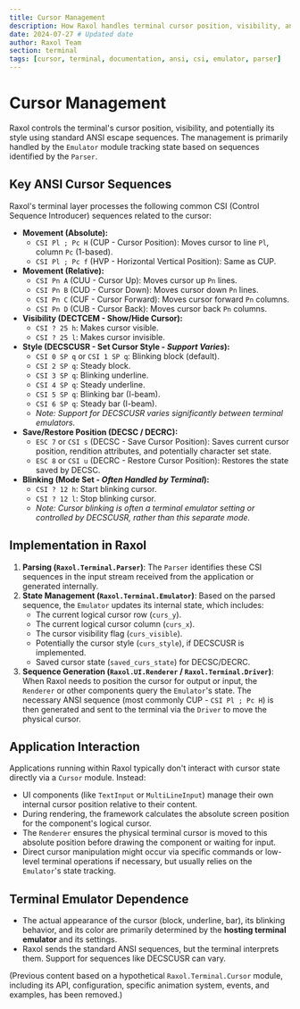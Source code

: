 ```yaml
---
title: Cursor Management
description: How Raxol handles terminal cursor position, visibility, and style via ANSI sequences.
date: 2024-07-27 # Updated date
author: Raxol Team
section: terminal
tags: [cursor, terminal, documentation, ansi, csi, emulator, parser]
---
```


# Cursor Management

Raxol controls the terminal's cursor position, visibility, and potentially its style using standard ANSI escape sequences. The management is primarily handled by the `Emulator` module tracking state based on sequences identified by the `Parser`.

## Key ANSI Cursor Sequences

Raxol's terminal layer processes the following common CSI (Control Sequence Introducer) sequences related to the cursor:

- **Movement (Absolute):**
  - `CSI Pl ; Pc H` (CUP - Cursor Position): Moves cursor to line `Pl`, column `Pc` (1-based).
  - `CSI Pl ; Pc f` (HVP - Horizontal Vertical Position): Same as CUP.
- **Movement (Relative):**
  - `CSI Pn A` (CUU - Cursor Up): Moves cursor up `Pn` lines.
  - `CSI Pn B` (CUD - Cursor Down): Moves cursor down `Pn` lines.
  - `CSI Pn C` (CUF - Cursor Forward): Moves cursor forward `Pn` columns.
  - `CSI Pn D` (CUB - Cursor Back): Moves cursor back `Pn` columns.
- **Visibility (DECTCEM - Show/Hide Cursor):**
  - `CSI ? 25 h`: Makes cursor visible.
  - `CSI ? 25 l`: Makes cursor invisible.
- **Style (DECSCUSR - Set Cursor Style - _Support Varies_):**
  - `CSI 0 SP q` or `CSI 1 SP q`: Blinking block (default).
  - `CSI 2 SP q`: Steady block.
  - `CSI 3 SP q`: Blinking underline.
  - `CSI 4 SP q`: Steady underline.
  - `CSI 5 SP q`: Blinking bar (I-beam).
  - `CSI 6 SP q`: Steady bar (I-beam).
  - _Note: Support for DECSCUSR varies significantly between terminal emulators._
- **Save/Restore Position (DECSC / DECRC):**
  - `ESC 7` or `CSI s` (DECSC - Save Cursor Position): Saves current cursor position, rendition attributes, and potentially character set state.
  - `ESC 8` or `CSI u` (DECRC - Restore Cursor Position): Restores the state saved by DECSC.
- **Blinking (Mode Set - _Often Handled by Terminal_):**
  - `CSI ? 12 h`: Start blinking cursor.
  - `CSI ? 12 l`: Stop blinking cursor.
  - _Note: Cursor blinking is often a terminal emulator setting or controlled by DECSCUSR, rather than this separate mode._

## Implementation in Raxol

1.  **Parsing (`Raxol.Terminal.Parser`)**: The `Parser` identifies these CSI sequences in the input stream received from the application or generated internally.
2.  **State Management (`Raxol.Terminal.Emulator`)**: Based on the parsed sequence, the `Emulator` updates its internal state, which includes:
    - The current logical cursor row (`curs_y`).
    - The current logical cursor column (`curs_x`).
    - The cursor visibility flag (`curs_visible`).
    - Potentially the cursor style (`curs_style`), if DECSCUSR is implemented.
    - Saved cursor state (`saved_curs_state`) for DECSC/DECRC.
3.  **Sequence Generation (`Raxol.UI.Renderer` / `Raxol.Terminal.Driver`)**: When Raxol needs to position the cursor for output or input, the `Renderer` or other components query the `Emulator`'s state. The necessary ANSI sequence (most commonly CUP - `CSI Pl ; Pc H`) is then generated and sent to the terminal via the `Driver` to move the physical cursor.

## Application Interaction

Applications running within Raxol typically don't interact with cursor state directly via a `Cursor` module. Instead:

- UI components (like `TextInput` or `MultiLineInput`) manage their own internal cursor position relative to their content.
- During rendering, the framework calculates the absolute screen position for the component's logical cursor.
- The `Renderer` ensures the physical terminal cursor is moved to this absolute position before drawing the component or waiting for input.
- Direct cursor manipulation might occur via specific commands or low-level terminal operations if necessary, but usually relies on the `Emulator`'s state tracking.

## Terminal Emulator Dependence

- The actual appearance of the cursor (block, underline, bar), its blinking behavior, and its color are primarily determined by the **hosting terminal emulator** and its settings.
- Raxol sends the standard ANSI sequences, but the terminal interprets them. Support for sequences like DECSCUSR can vary.

(Previous content based on a hypothetical `Raxol.Terminal.Cursor` module, including its API, configuration, specific animation system, events, and examples, has been removed.)
